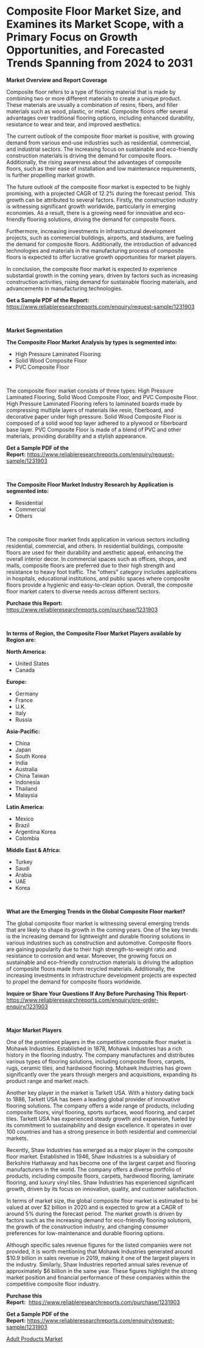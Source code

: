 <p><h1>Composite Floor Market Size, and Examines its Market Scope, with a Primary Focus on Growth Opportunities, and Forecasted Trends Spanning from 2024 to 2031</h1></p><p><strong>Market Overview and Report Coverage</strong></p>
<p><p>Composite floor refers to a type of flooring material that is made by combining two or more different materials to create a unique product. These materials are usually a combination of resins, fibers, and filler materials such as wood, plastic, or metal. Composite floors offer several advantages over traditional flooring options, including enhanced durability, resistance to wear and tear, and improved aesthetics.</p><p>The current outlook of the composite floor market is positive, with growing demand from various end-use industries such as residential, commercial, and industrial sectors. The increasing focus on sustainable and eco-friendly construction materials is driving the demand for composite floors. Additionally, the rising awareness about the advantages of composite floors, such as their ease of installation and low maintenance requirements, is further propelling market growth.</p><p>The future outlook of the composite floor market is expected to be highly promising, with a projected CAGR of 12.2% during the forecast period. This growth can be attributed to several factors. Firstly, the construction industry is witnessing significant growth worldwide, particularly in emerging economies. As a result, there is a growing need for innovative and eco-friendly flooring solutions, driving the demand for composite floors.</p><p>Furthermore, increasing investments in infrastructural development projects, such as commercial buildings, airports, and stadiums, are fueling the demand for composite floors. Additionally, the introduction of advanced technologies and materials in the manufacturing process of composite floors is expected to offer lucrative growth opportunities for market players.</p><p>In conclusion, the composite floor market is expected to experience substantial growth in the coming years, driven by factors such as increasing construction activities, rising demand for sustainable flooring materials, and advancements in manufacturing technologies.</p></p>
<p><strong>Get a Sample PDF of the Report:</strong> <a href="https://www.reliableresearchreports.com/enquiry/request-sample/1231903">https://www.reliableresearchreports.com/enquiry/request-sample/1231903</a></p>
<p>&nbsp;</p>
<p><strong>Market Segmentation</strong></p>
<p><strong>The Composite Floor Market Analysis by types is segmented into:</strong></p>
<p><ul><li>High Pressure Laminated Flooring</li><li>Solid Wood Composite Floor</li><li>PVC Composite Floor</li></ul></p>
<p>&nbsp;</p>
<p><p>The composite floor market consists of three types: High Pressure Laminated Flooring, Solid Wood Composite Floor, and PVC Composite Floor. High Pressure Laminated Flooring refers to laminated boards made by compressing multiple layers of materials like resin, fiberboard, and decorative paper under high pressure. Solid Wood Composite Floor is composed of a solid wood top layer adhered to a plywood or fiberboard base layer. PVC Composite Floor is made of a blend of PVC and other materials, providing durability and a stylish appearance.</p></p>
<p><strong>Get a Sample PDF of the Report:</strong>&nbsp;<a href="https://www.reliableresearchreports.com/enquiry/request-sample/1231903">https://www.reliableresearchreports.com/enquiry/request-sample/1231903</a></p>
<p>&nbsp;</p>
<p><strong>The Composite Floor Market Industry Research by Application is segmented into:</strong></p>
<p><ul><li>Residential</li><li>Commercial</li><li>Others</li></ul></p>
<p>&nbsp;</p>
<p><p>The composite floor market finds application in various sectors including residential, commercial, and others. In residential buildings, composite floors are used for their durability and aesthetic appeal, enhancing the overall interior decor. In commercial spaces such as offices, shops, and malls, composite floors are preferred due to their high strength and resistance to heavy foot traffic. The "others" category includes applications in hospitals, educational institutions, and public spaces where composite floors provide a hygienic and easy-to-clean option. Overall, the composite floor market caters to diverse needs across different sectors.</p></p>
<p><strong>Purchase this Report:</strong>&nbsp; <a href="https://www.reliableresearchreports.com/purchase/1231903">https://www.reliableresearchreports.com/purchase/1231903</a></p>
<p>&nbsp;</p>
<p><strong>In terms of Region, the Composite Floor Market Players available by Region are:</strong></p>
<p>
    <p> <strong> North America: </strong>
        <ul>
            <li>United States</li>
            <li>Canada</li>
        </ul>
        </p> 
    <p> <strong> Europe: </strong>
        <ul>
            <li>Germany</li>
            <li>France</li>
            <li>U.K.</li>
            <li>Italy</li>
            <li>Russia</li>
        </ul>
        </p> 
    <p> <strong> Asia-Pacific: </strong>
        <ul>
            <li>China</li>
            <li>Japan</li>
            <li>South Korea</li>
            <li>India</li>
            <li>Australia</li>
            <li>China Taiwan</li>
            <li>Indonesia</li>
            <li>Thailand</li>
            <li>Malaysia</li>
        </ul>
        </p> 
    <p> <strong> Latin America: </strong>
        <ul>
            <li>Mexico</li>
            <li>Brazil</li>
            <li>Argentina Korea</li>
            <li>Colombia</li>
        </ul>
        </p> 
    <p> <strong> Middle East & Africa: </strong>
        <ul>
            <li>Turkey</li>
            <li>Saudi</li>
            <li>Arabia</li>
            <li>UAE</li>
            <li>Korea</li>
        </ul>
    </p>
    </p>
<p>&nbsp;</p>
<p><strong>What are the Emerging Trends in the Global Composite Floor market?</strong></p>
<p><p>The global composite floor market is witnessing several emerging trends that are likely to shape its growth in the coming years. One of the key trends is the increasing demand for lightweight and durable flooring solutions in various industries such as construction and automotive. Composite floors are gaining popularity due to their high strength-to-weight ratio and resistance to corrosion and wear. Moreover, the growing focus on sustainable and eco-friendly construction materials is driving the adoption of composite floors made from recycled materials. Additionally, the increasing investments in infrastructure development projects are expected to propel the demand for composite floors worldwide.</p></p>
<p><strong>Inquire or Share Your Questions If Any Before Purchasing This Report</strong>- <a href="https://www.reliableresearchreports.com/enquiry/pre-order-enquiry/1231903">https://www.reliableresearchreports.com/enquiry/pre-order-enquiry/1231903</a></p>
<p>&nbsp;</p>
<p><strong>Major Market Players</strong></p>
<p><p>One of the prominent players in the competitive composite floor market is Mohawk Industries. Established in 1878, Mohawk Industries has a rich history in the flooring industry. The company manufactures and distributes various types of flooring solutions, including composite floors, carpets, rugs, ceramic tiles, and hardwood flooring. Mohawk Industries has grown significantly over the years through mergers and acquisitions, expanding its product range and market reach.</p><p>Another key player in the market is Tarkett USA. With a history dating back to 1886, Tarkett USA has been a leading global provider of innovative flooring solutions. The company offers a wide range of products, including composite floors, vinyl flooring, sports surfaces, wood flooring, and carpet tiles. Tarkett USA has experienced steady growth and expansion, fueled by its commitment to sustainability and design excellence. It operates in over 100 countries and has a strong presence in both residential and commercial markets.</p><p>Recently, Shaw Industries has emerged as a major player in the composite floor market. Established in 1946, Shaw Industries is a subsidiary of Berkshire Hathaway and has become one of the largest carpet and flooring manufacturers in the world. The company offers a diverse portfolio of products, including composite floors, carpets, hardwood flooring, laminate flooring, and luxury vinyl tiles. Shaw Industries has experienced significant growth, driven by its focus on innovation, quality, and customer satisfaction.</p><p>In terms of market size, the global composite floor market is estimated to be valued at over $2 billion in 2020 and is expected to grow at a CAGR of around 5% during the forecast period. The market growth is driven by factors such as the increasing demand for eco-friendly flooring solutions, the growth of the construction industry, and changing consumer preferences for low-maintenance and durable flooring options.</p><p>Although specific sales revenue figures for the listed companies were not provided, it is worth mentioning that Mohawk Industries generated around $10.9 billion in sales revenue in 2019, making it one of the largest players in the industry. Similarly, Shaw Industries reported annual sales revenue of approximately $6 billion in the same year. These figures highlight the strong market position and financial performance of these companies within the competitive composite floor industry.</p></p>
<p><strong>Purchase this Report:</strong>&nbsp;&nbsp;<a href="https://www.reliableresearchreports.com/purchase/1231903">https://www.reliableresearchreports.com/purchase/1231903</a></p>
<p></p>
<p><strong>Get a Sample PDF of the Report:</strong>&nbsp;<a href="https://www.reliableresearchreports.com/enquiry/request-sample/1231903">https://www.reliableresearchreports.com/enquiry/request-sample/1231903</a></p>
<p><p><a href="https://github.com/mohamedbakry57/Market-Research-Report-List-1/blob/main/adult-products-market.md">Adult Products Market</a></p></p>
